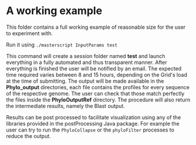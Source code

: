 <h1> A working example </h1>

This folder contains a full working example of reasonable size for the user
to experiment with.

Run it using `./masterscript InputParams test`

This command will create a session folder named <b>test</b> and launch everything 
in a fully automated and thus transparent manner. After everything is finished
the user will be notified by an email. The expected time required varies
between 8 and 15 hours, depending on the Grid's load at the time of submitting.
The output will be made available in the <b>Phylo_output</b>  directories, 
each file contains the profiles for every sequence of the respective genome.
The user can check that those match perfectly the files inside the <b>PhyloOutputRef</b> directory. The procedure
will also return the intermediate results, namely the Blast output.


Results can be post processed to facilitate visualization using any of the
libraries provided in the postProcessing Java package. For example 
the user can try to run the `PhyloCollapse` or the `phyloFilter` processes to 
reduce the output.  
